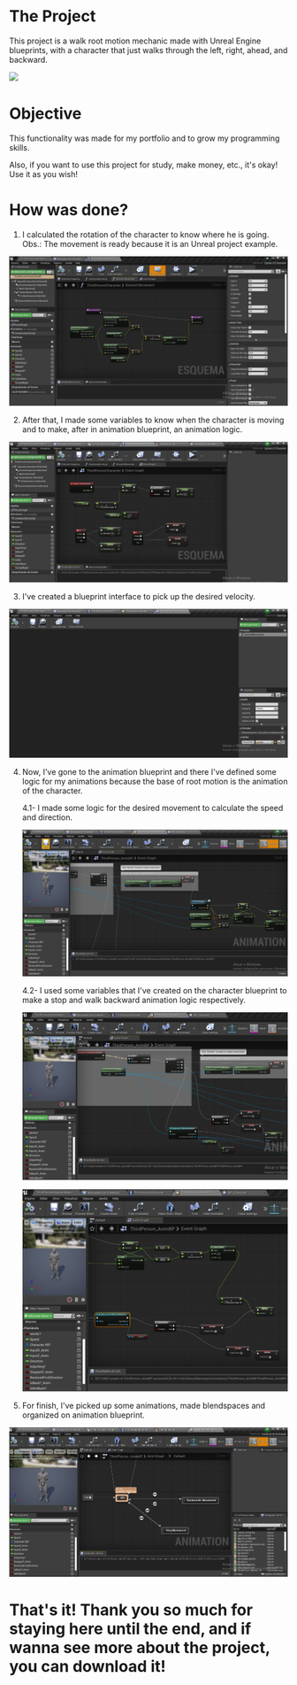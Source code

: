 # The Project
This project is a walk root motion mechanic made with Unreal Engine blueprints, with a character that just walks through the left, right, ahead, and backward.

![](https://github.com/KaykyDeSouzaDias/Walk-Root-Motion-System-Unreal-Blueprint-/blob/main/ReadMe_Img%26GIF/WalkRootMotion_GIF.gif)

# Objective
This functionality was made for my portfolio and to grow my programming skills.

Also, if you want to use this project for study, make money, etc., it's okay! Use it as you wish!

# How was done?

1. I calculated the rotation of the character to know where he is going. Obs.: The movement is ready because it is an Unreal project example.

![](https://github.com/KaykyDeSouzaDias/Walk-Root-Motion-System-Unreal-Blueprint-/blob/main/ReadMe_Img%26GIF/01.JPG)

2. After that, I made some variables to know when the character is moving and to make, after in animation blueprint, an animation logic.

![](https://github.com/KaykyDeSouzaDias/Walk-Root-Motion-System-Unreal-Blueprint-/blob/main/ReadMe_Img%26GIF/02.JPG)

3. I've created a blueprint interface to pick up the desired velocity.

![](https://github.com/KaykyDeSouzaDias/Walk-Root-Motion-System-Unreal-Blueprint-/blob/main/ReadMe_Img%26GIF/3.JPG)

4. Now, I've gone to the animation blueprint and there I've defined some logic for my animations because the base of root motion is the animation of the character.

   4.1- I made some logic for the desired movement to calculate the speed and direction.
   
   ![](https://github.com/KaykyDeSouzaDias/Walk-Root-Motion-System-Unreal-Blueprint-/blob/main/ReadMe_Img%26GIF/4.1.JPG)
   
   4.2- I used some variables that I've created on the character blueprint to make a stop and walk backward animation logic respectively.
   
   ![](https://github.com/KaykyDeSouzaDias/Walk-Root-Motion-System-Unreal-Blueprint-/blob/main/ReadMe_Img%26GIF/4.2.1.JPG)
   
   ![](https://github.com/KaykyDeSouzaDias/Walk-Root-Motion-System-Unreal-Blueprint-/blob/main/ReadMe_Img%26GIF/4.2.2.JPG)
   
5. For finish, I've picked up some animations, made blendspaces and organized on animation blueprint.

![](https://github.com/KaykyDeSouzaDias/Walk-Root-Motion-System-Unreal-Blueprint-/blob/main/ReadMe_Img%26GIF/05.JPG)

# That's it! Thank you so much for staying here until the end, and if wanna see more about the project, you can download it!

